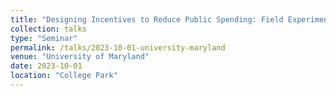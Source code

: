 ```yaml
---
title: "Designing Incentives to Reduce Public Spending: Field Experiments in Government Procurement"
collection: talks
type: "Seminar"
permalink: /talks/2023-10-01-university-maryland
venue: "University of Maryland"
date: 2023-10-01
location: "College Park"
---
```

